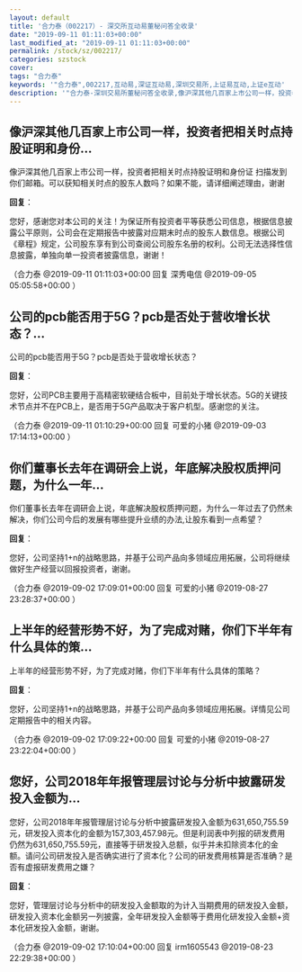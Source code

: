```yaml
---
layout: default
title: '合力泰（002217）- 深交所互动易董秘问答全收录'
date: "2019-09-11 01:11:03+00:00"
last_modified_at: "2019-09-11 01:11:03+00:00"
permalink: /stock/sz/002217/
categories: szstock
cover: 
tags: "合力泰"
keywords: '"合力泰",002217,互动易,深证互动易,深圳交易所,上证易互动,上证e互动'
description: '"合力泰-深圳交易所董秘问答全收录,像沪深其他几百家上市公司一样，投资者把相关时点持股证明和身份证 扫描发到你们邮箱。可以获知相关时点的股东人数吗？如果不能，请详细阐述理由，谢谢"'
---
```


## 像沪深其他几百家上市公司一样，投资者把相关时点持股证明和身份...

像沪深其他几百家上市公司一样，投资者把相关时点持股证明和身份证 扫描发到你们邮箱。可以获知相关时点的股东人数吗？如果不能，请详细阐述理由，谢谢

**回复**：

您好，感谢您对本公司的关注！为保证所有投资者平等获悉公司信息，根据信息披露公平原则，公司会在定期报告中披露对应期末时点的股东人数信息。根据公司《章程》规定，公司股东享有到公司查阅公司股东名册的权利。公司无法选择性信息披露，单独向单一投资者披露信息，谢谢！ 

（合力泰  @2019-09-11 01:11:03+00:00 回复 深秀电信  @2019-09-05 05:05:58+00:00 ）

## 公司的pcb能否用于5G？pcb是否处于营收增长状态？...

公司的pcb能否用于5G？pcb是否处于营收增长状态？

**回复**：

您好，公司PCB主要用于高精密软硬结合板中，目前处于增长状态。5G的关键技术节点并不在PCB上，是否用于5G产品取决于客户机型。感谢您的关注。 

（合力泰  @2019-09-11 01:10:29+00:00 回复 可爱的小猪  @2019-09-03 17:14:13+00:00 ）

## 你们董事长去年在调研会上说，年底解决股权质押问题，为什么一年...

你们董事长去年在调研会上说，年底解决股权质押问题，为什么一年过去了仍然未解决，你们公司今后的发展有哪些提升业绩的办法,让股东看到一点希望？

**回复**：

您好，公司坚持1+n的战略思路，并基于公司产品向多领域应用拓展，公司将继续做好生产经营以回报投资者，谢谢。 

（合力泰  @2019-09-02 17:09:01+00:00 回复 可爱的小猪  @2019-08-27 23:28:37+00:00 ）

## 上半年的经营形势不好，为了完成对赌，你们下半年有什么具体的策...

上半年的经营形势不好，为了完成对赌，你们下半年有什么具体的策略？

**回复**：

您好，公司坚持1+n的战略思路，并基于公司产品向多领域应用拓展。详情见公司定期报告中的相关内容。 

（合力泰  @2019-09-02 17:09:22+00:00 回复 可爱的小猪  @2019-08-27 23:22:04+00:00 ）

## 您好，公司2018年年报管理层讨论与分析中披露研发投入金额为...

您好，公司2018年年报管理层讨论与分析中披露研发投入金额为631,650,755.59元，研发投入资本化的金额为157,303,457.98元。但是利润表中列报的研发费用仍然为631,650,755.59元，直接等于研发投入总额，似乎并未扣除资本化的金额。请问公司研发投入是否确实进行了资本化？公司的研发费用核算是否准确？是否有虚报研发费用之嫌？

**回复**：

您好，管理层讨论与分析中的研发投入金额取的为计入当期费用的研发投入金额，研发投入资本化金额另一列披露，全年研发投入金额等于费用化研发投入金额+资本化研发投入金额，谢谢。 

（合力泰  @2019-09-02 17:10:04+00:00 回复 irm1605543  @2019-08-23 22:29:38+00:00 ）

